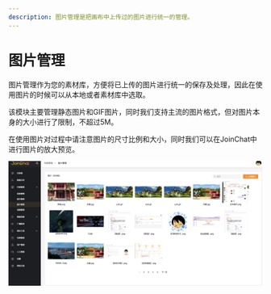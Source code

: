 ```yaml
---
description: 图片管理是把画布中上传过的图片进行统一的管理。
---
```


# 图片管理

图片管理作为您的素材库，方便将已上传的图片进行统一的保存及处理，因此在使用图片的时候可以从本地或者素材库中选取。

该模块主要管理静态图片和GIF图片，同时我们支持主流的图片格式，但对图片本身的大小进行了限制，不超过5M。

在使用图片对过程中请注意图片的尺寸比例和大小，同时我们可以在JoinChat中进行图片的放大预览。

![&#x56FE;&#x7247;&#x7BA1;&#x7406;](../../.gitbook/assets/image%20%2885%29.png)

